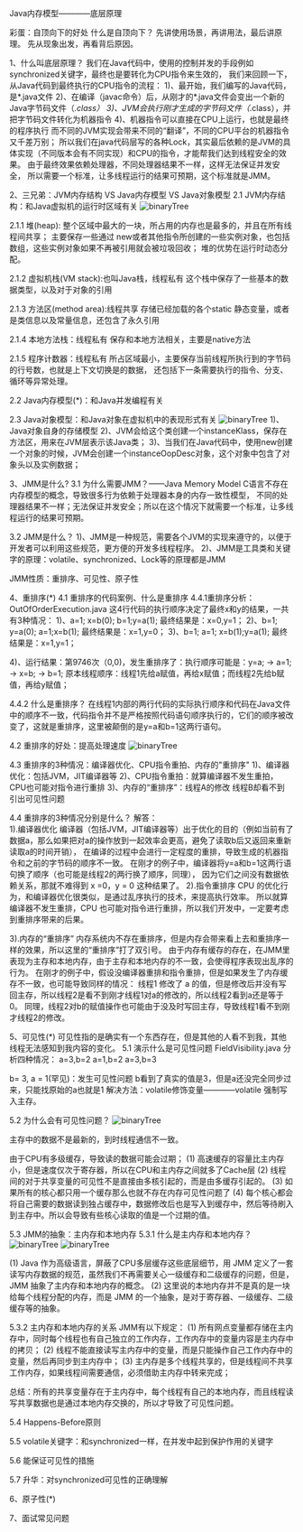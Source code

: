 Java内存模型————底层原理

彩蛋：自顶向下的好处
什么是自顶向下？
先讲使用场景，再讲用法，最后讲原理。
先从现象出发，再看背后原因。

1、什么叫底层原理？
我们在Java代码中，使用的控制并发的手段例如synchronized关键字，最终也是要转化为CPU指令来生效的，
我们来回顾一下，从Java代码到最终执行的CPU指令的流程： 
1)、最开始，我们编写的Java代码，是*.java文件 
2)、在编译（javac命令）后，从刚才的*.java文件会变出一个新的Java字节码文件（*.class） 
3)、JVM会执行刚才生成的字节码文件（*.class），并把字节码文件转化为机器指令 
4)、机器指令可以直接在CPU上运行，也就是最终的程序执行 
而不同的JVM实现会带来不同的“翻译”，不同的CPU平台的机器指令又千差万别；
所以我们在java代码层写的各种Lock，其实最后依赖的是JVM的具体实现（不同版本会有不同实现）和CPU的指令，才能帮我们达到线程安全的效果。
由于最终效果依赖处理器，不同处理器结果不一样，这样无法保证并发安全，
所以需要一个标准，让多线程运行的结果可预期，这个标准就是JMM。

2、三兄弟：JVM内存结构 VS Java内存模型 VS Java对象模型
2.1 JVM内存结构：和Java虚拟机的运行时区域有关
![binaryTree](../img/JVM内存结构.png "binaryTree")

2.1.1 堆(heap): 整个区域中最大的一块，所占用的内存也是最多的，并且在所有线程间共享；
主要保存一些通过 new或者其他指令所创建的一些实例对象，也包括数组，这些实例对象如果不再被引用就会被垃圾回收；
堆的优势在运行时动态分配。

2.1.2 虚拟机栈(VM stack):也叫Java栈，线程私有
这个栈中保存了一些基本的数据类型，以及对于对象的引用

2.1.3 方法区(method area):线程共享
存储已经加载的各个static 静态变量，或者是类信息以及常量信息，还包含了永久引用

2.1.4 本地方法栈：线程私有
保存和本地方法相关，主要是native方法

2.1.5 程序计数器：线程私有
所占区域最小，主要保存当前线程所执行到的字节码的行号数，也就是上下文切换是的数据， 
还包括下一条需要执行的指令、分支、循环等异常处理。

2.2 Java内存模型(*)：和Java并发编程有关

2.3 Java对象模型：和Java对象在虚拟机中的表现形式有关
![binaryTree](../img/Java对象模型.png "binaryTree")
1)、Java对象自身的存储模型
2)、JVM会给这个类创建一个instanceKlass，保存在方法区，用来在JVM层表示该Java类；
3)、当我们在Java代码中，使用new创建一个对象的时候，JVM会创建一个instanceOopDesc对象，这个对象中包含了对象头以及实例数据；

3、JMM是什么?
3.1 为什么需要JMM？——Java Memory Model
C语言不存在内存模型的概念，导致很多行为依赖于处理器本身的内存一致性模型，
不同的处理器结果不一样；无法保证并发安全；所以在这个情况下就需要一个标准，让多线程运行的结果可预期。

3.2 JMM是什么？
1)、JMM是一种规范，需要各个JVM的实现来遵守的，以便于开发者可以利用这些规范，更方便的开发多线程程序。
2)、JMM是工具类和关键字的原理：volatile、synchronized、Lock等的原理都是JMM

JMM性质：重排序、可见性、原子性

4、重排序(*)
4.1 重排序的代码案例、什么是重排序
4.4.1重排序分析：OutOfOrderExecution.java
这4行代码的执行顺序决定了最终x和y的结果，一共有3种情况：
1)、a=1; x=b(0); b=1;y=a(1); 最终结果是：x=0,y=1；
2)、b=1; y=a(0); a=1;x=b(1); 最终结果是：x=1,y=0；
3)、b=1; a=1; x=b(1);y=a(1); 最终结果是：x=1,y=1；

4)、运行结果：第9746次（0,0)，发生重排序了：执行顺序可能是：y=a; -> a=1; -> x=b; -> b=1;
原本线程顺序：线程1先给a赋值，再给x赋值；而线程2先给b赋值，再给y赋值；

4.4.2 什么是重排序？
在线程1内部的两行代码的实际执行顺序和代码在Java文件中的顺序不一致，代码指令并不是严格按照代码语句顺序执行的，它们的顺序被改变了，这就是重排序，这里被颠倒的是y=a和b=1这两行语句。

4.2 重排序的好处：提高处理速度
![binaryTree](../img/重排序好处.png "binaryTree")

4.3 重排序的3种情况：编译器优化、CPU指令重拍、内存的"重排序"
1)、编译器优化：包括JVM，JIT编译器等
2)、CPU指令重拍：就算编译器不发生重拍，CPU也可能对指令进行重排
3)、内存的“重排序”：线程A的修改 线程B却看不到 引出可见性问题

4.4 重排序的3种情况分别是什么？ 
解答：  
1).编译器优化 编译器（包括JVM，JIT编译器等）出于优化的目的（例如当前有了数据a，那么如果把对a的操作放到一起效率会更高，避免了读取b后又返回来重新读取a的时间开销），
在编译的过程中会进行一定程度的重排，导致生成的机器指令和之前的字节码的顺序不一致。
 在刚才的例子中，编译器将y=a和b=1这两行语句换了顺序（也可能是线程2的两行换了顺序，同理），
 因为它们之间没有数据依赖关系，那就不难得到 x =0，y = 0 这种结果了。 
2).指令重排序 CPU 的优化行为，和编译器优化很类似，是通过乱序执行的技术，来提高执行效率。
 所以就算编译器不发生重排，CPU 也可能对指令进行重排，所以我们开发中，一定要考虑到重排序带来的后果。 
 
3).内存的“重排序” 内存系统内不存在重排序，但是内存会带来看上去和重排序一样的效果，所以这里的“重排序”打了双引号。
 由于内存有缓存的存在，在JMM里表现为主存和本地内存，由于主存和本地内存的不一致，会使得程序表现出乱序的行为。
 在刚才的例子中，假设没编译器重排和指令重排，但是如果发生了内存缓存不一致，也可能导致同样的情况：
 线程1 修改了 a 的值，但是修改后并没有写回主存，所以线程2是看不到刚才线程1对a的修改的，所以线程2看到a还是等于0。
 同理，线程2对b的赋值操作也可能由于没及时写回主存，导致线程1看不到刚才线程2的修改。

5、可见性(*)
可见性指的是确实有一个东西存在，但是其他的人看不到我，其他线程无法感知到我内容的变化。
5.1 演示什么是可见性问题
FieldVisibility.java
分析四种情况：
a=3,b=2
a=1,b=2
a=3,b=3

b= 3, a = 1(罕见)：发生可见性问题
b看到了真实的值是3，但是a还没完全同步过来，只能找原始的a也就是1
解决方法：volatile修饰变量————volatile 强制写入主存。

5.2 为什么会有可见性问题？
![binaryTree](../img/为什么会有可见性问题.png "binaryTree")

主存中的数据不是最新的，到时线程通信不一致。

由于CPU有多级缓存，导致读的数据可能会过期；
  (1) 高速缓存的容量比主内存小，但是速度仅次于寄存器，所以在CPU和主内存之间就多了Cache层
  (2) 线程间的对于共享变量的可见性不是直接由多核引起的，而是由多缓存引起的。
  (3) 如果所有的核心都只用一个缓存那么也就不存在内存可见性问题了
  (4) 每个核心都会将自己需要的数据读到独占缓存中，数据修改后也是写入到缓存中，然后等待刷入到主存中。所以会导致有些核心读取的值是一个过期的值。
  
5.3 JMM的抽象：主内存和本地内存
5.3.1 什么是主内存和本地内存？
![binaryTree](../img/主内存和本地内存.png "binaryTree")
![binaryTree](../img/主内存和本地内存2.png "binaryTree")

(1) Java 作为高级语言，屏蔽了CPU多层缓存这些底层细节，用 JMM 定义了一套读写内存数据的规范，虽然我们不再需要关心一级缓存和二级缓存的问题，但是，JMM 抽象了主内存和本地内存的概念。 
(2) 这里说的本地内存并不是真的是一块给每个线程分配的内存，而是 JMM 的一个抽象，是对于寄存器、一级缓存、二级缓存等的抽象。

5.3.2 主内存和本地内存的关系
JMM有以下规定：
(1) 所有网点变量都存储在主内存中，同时每个线程也有自己独立的工作内存，工作内存中的变量内容是主内存中的拷贝；
(2) 线程不能直接读写主内存中的变量，而是只能操作自己工作内存中的变量，然后再同步到主内存中；
(3) 主内存是多个线程共享的，但是线程间不共享工作内存，如果线程间需要通信，必须借助主内存中转来完成；

总结：所有的共享变量存在于主内存中，每个线程有自己的本地内存，而且线程读写共享数据也是通过本地内存交换的，所以才导致了可见性问题。

5.4 Happens-Before原则

5.5 volatile关键字：和synchronized一样，在并发中起到保护作用的关键字

5.6 能保证可见性的措施

5.7 升华：对synchronized可见性的正确理解

6、原子性(*)

7、面试常见问题

